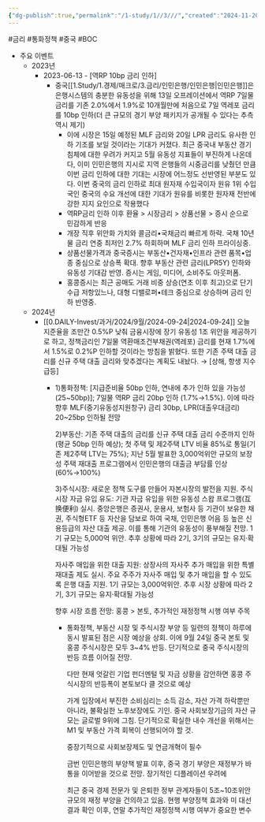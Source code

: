 ```yaml
---
{"dg-publish":true,"permalink":"/1-study/1//3///","created":"2024-11-20T21:02:27.257+09:00","updated":"2025-06-03T20:07:19.806+09:00"}
---
```


#금리 #통화정책 #중국 #BOC


- 주요 이벤트
	- 2023년
		- 2023-06-13 - [역RP 10bp 금리 인하]
			- 중국[[1.Study/1.경제/매크로/3.금리/인민은행/인민은행\|인민은행]]은 은행시스템의 충분한 유동성을 위해 13일 오프레이션에서 역RP 7일물 금리를 기존 2.0%에서 1.9%로 10개월만에 처음으로 7일 역레포 금리를 10bp 인하(더 큰 규모의 경기 부양 패키지가 공개될 수 있다는 추측 역시 제기)
				- 이에 시장은 15일 예정된 MLF 금리와 20일 LPR 금리도 유사한 인하 기조를 보일 것이라는 기대가 커졌다. 최근 중국내 부동산 경기 침체에 대한 우려가 커지고 5월 유동성 지표들이 부진하게  나온데다, 이미 인민은행의 지시로 지역 은행들의 시중금리를 낮췄던 만큼 이번 금리  인하에 대한 기대는 시장에 어느정도 선반영된 부분도 있다. 이번 중국의 금리 인하로  최대 원자재 수입국이자 원유 1위 수입국인 중국의 수요 개선에 대한 기대가 원유를  비롯한 원자재 전반에 강한 지지 요인으로 작용했다
				- 역RP금리 인하 이후 환율 > 시장금리 > 상품선물 > 증시 순으로 민감하게 반응 
				- 개장 직후 위안화 가치와 콜금리•국채금리 빠르게 하락. 국채 10년물 금리 연중 최저인 2.7% 하회하며 MLF 금리 인하 프라이싱중. 
				- 상품선물가격과 중국증시는 부동산•건자재•인프라 관련 품목•업종 중심으로 상승폭 확대. 향후 부동산 관련 금리(LPR5Y) 인하와 유동성 기대감 반영. 증시는 게임, 미디어, 소비주도 아웃퍼폼. 
				- 홍콩증시는 최근 공매도 거래 비중 상승(연초 이후 최고)으로 단기 수급 저항있느나, 대형 디밸로퍼•테크 중심으로 상승하며 금리 인하 반영중.
	- 2024년
		- [[0.DAILY-Invest/과거/2024/9월/2024-09-24\|2024-09-24]] 오늘 지준율을 조만간 0.5%P 낮춰 금융시장에 장기 유동성 1조 위안을 제공하기로 하고, 정책금리인 7일물 역환매조건부채권(역레포) 금리를 현재 1.7%에서 1.5%로 0.2%P 인하할 것이라는 방침을 밝혔다. 또한 기존 주택 대출 금리를 신규 주택 대출 금리와 맞추겠다는 계획도 내놨다. → [상해, 항생 지수 급등]
			- 1)통화정책: [지급준비율 50bp 인하, 연내에 추가 인하 있을 가능성(25~50bp)]; 7일물 역RP 금리 20bp 인하 (1.7%→1.5%). 이에 따라 향후 MLF(중기유동성지원창구) 금리 30bp, LPR(대출우대금리) 20~25bp 인하될 전망
			  
			  2)부동산: 기존 주택 대출의 금리를 신규 주택 대출 금리 수준까지 인하(평균 50bp 인하 예상); 첫 주택 및 제2주택 LTV 비율 85%로 통일(기존 제2주택 LTV는 75%); 지난 5월 발표한 3,000억위안 규모의 보장성 주택 재대출 프로그램에서 인민은행의 대출금 부담률 인상(60%→100%)
			  
			  3)주식시장: 새로운 정책 도구를 만들어 자본시장의 발전을 지원. 주식시장 자금 유입 유도: 기관 자금 유입을 위한 유동성 스왑 프로그램(互换便利) 실시. 중앙은행은 증권사, 운용사, 보험사 등 기관이 보유한 채권, 주식형ETF 등 자산을 담보로 하여 국채, 인민은행 어음 등 높은 신용등급의 자산 대출 제공. 이를 통해 기관의 유동성이 풍부해질 전망. 1기 규모는 5,000억 위안. 추후 상황에 따라 2기, 3기의 규모는 유지·확대될 가능성
			  
			  자사주 매입을 위한 대출 지원: 상장사의 자사주 추가 매입을 위한 특별 재대출 제도 실시. 주요 주주가 자사주 매입 및 추가 매입을 할 수 있도록 은행 대출 지원. 1기 규모는 3,000억위안. 추후 시장 상황에 따라 2기, 3기 규모는 유지·확대될 가능성
			  
			  향후 시장 흐름 전망: 홍콩 > 본토, 추가적인 재정정책 시행 여부 주목
			  
				- 통화정책, 부동산 시장 및 주식시장 부양 등 일련의 정책이 하루에 동시 발표된 점은 시장 예상을 상회. 이에 9월 24일 중국 본토 및 홍콩 주식시장은 모두 3~4% 반등. 단기적으로 중국 주식시장의 반등 흐름 이어질 전망. 
				  
				  다만 현재 엇갈린 기업 펀더멘털 및 자금 상황을 감안하면 홍콩 주식시장의 반등폭이 본토보다 클 것으로 예상
				  
				  가계 입장에서 부진한 소비심리는 소득 감소, 자산 가격 하락뿐만 아니라, 불확실한 노후보장에도 기인. 중국 사회보장기금의 자산 규모는 글로벌 9위에 그침. 단기적으로 확실한 내수 개선을 위해서는 M1 및 부동산 가격 회복이 선행되어야 할 것. 
				  
				  중장기적으로 사회보장제도 및 연금개혁이 필수
				  
				  금번 인민은행의 부양책 발표 이후, 중국 경기 부양은 재정부가 바통을 이어받을 것으로 전망. 장기적인 디플레이션 우려에
				  
				  최근 중국 경제 전문가 및 은퇴한 정부 관계자들이 5조~10조위안 규모의 재정 부양을 건의하고 있음. 현행 부양정책 효과와 미 대선 결과 확인 이후, 연말 추가적인 재정정책 시행 여부가 중요한 변수